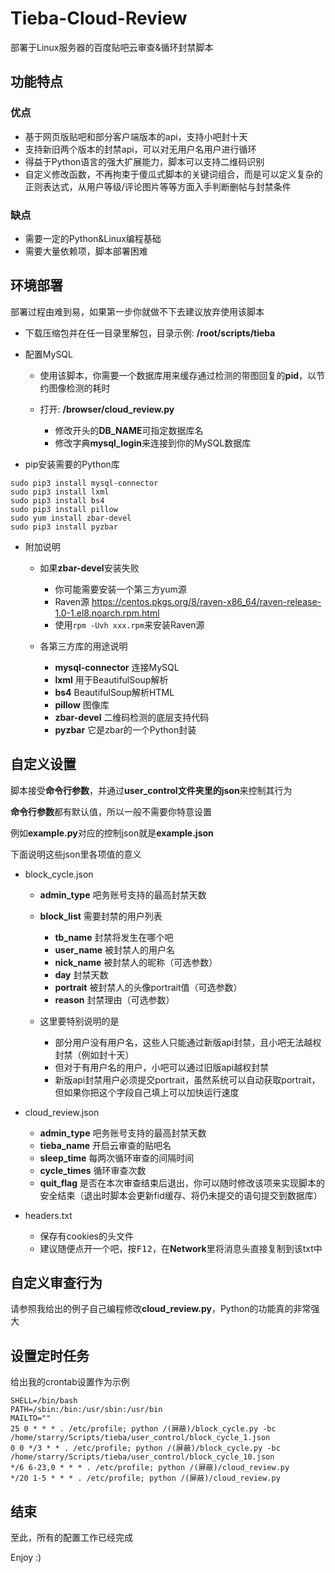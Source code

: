 # Tieba-Cloud-Review
部署于Linux服务器的百度贴吧云审查&循环封禁脚本
## 功能特点
### 优点
+ 基于网页版贴吧和部分客户端版本的api，支持小吧封十天
+ 支持新旧两个版本的封禁api，可以对无用户名用户进行循环
+ 得益于Python语言的强大扩展能力，脚本可以支持二维码识别
+ 自定义修改函数，不再拘束于傻瓜式脚本的关键词组合，而是可以定义复杂的正则表达式，从用户等级/评论图片等等方面入手判断删帖与封禁条件

### 缺点
- 需要一定的Python&Linux编程基础
- 需要大量依赖项，脚本部署困难

## 环境部署

部署过程由难到易，如果第一步你就做不下去建议放弃使用该脚本

+ 下载压缩包并在任一目录里解包，目录示例: **/root/scripts/tieba**

+ 配置MySQL

    + 使用该脚本，你需要一个数据库用来缓存通过检测的带图回复的**pid**，以节约图像检测的耗时
    
    + 打开: **/browser/cloud_review.py**
    
        - 修改开头的**DB_NAME**可指定数据库名
        - 修改字典**mysql_login**来连接到你的MySQL数据库
        
+ pip安装需要的Python库
```
sudo pip3 install mysql-connector
sudo pip3 install lxml
sudo pip3 install bs4
sudo pip3 install pillow
sudo yum install zbar-devel
sudo pip3 install pyzbar
```
+ 附加说明

    + 如果**zbar-devel**安装失败
    
        + 你可能需要安装一个第三方yum源
        + Raven源 <https://centos.pkgs.org/8/raven-x86_64/raven-release-1.0-1.el8.noarch.rpm.html>
        + 使用```rpm -Uvh xxx.rpm```来安装Raven源
        
    + 各第三方库的用途说明
    
        + **mysql-connector** 连接MySQL
        + **lxml** 用于BeautifulSoup解析
        + **bs4** BeautifulSoup解析HTML
        + **pillow** 图像库
        + **zbar-devel** 二维码检测的底层支持代码
        + **pyzbar** 它是zbar的一个Python封装
        
## 自定义设置
脚本接受**命令行参数**，并通过**user_control文件夹里的json**来控制其行为

**命令行参数**都有默认值，所以一般不需要你特意设置

例如**example.py**对应的控制json就是**example.json**

下面说明这些json里各项值的意义

+ block_cycle.json

    + **admin_type** 吧务账号支持的最高封禁天数
    
    + **block_list** 需要封禁的用户列表
    
        + **tb_name** 封禁将发生在哪个吧
        + **user_name** 被封禁人的用户名
        + **nick_name** 被封禁人的昵称（可选参数）
        + **day** 封禁天数
        + **portrait** 被封禁人的头像portrait值（可选参数）
        + **reason** 封禁理由（可选参数）
        
    + 这里要特别说明的是
    
        + 部分用户没有用户名，这些人只能通过新版api封禁，且小吧无法越权封禁（例如封十天）
        + 但对于有用户名的用户，小吧可以通过旧版api越权封禁
        + 新版api封禁用户必须提交portrait，虽然系统可以自动获取portrait，但如果你把这个字段自己填上可以加快运行速度
        
+ cloud_review.json

    + **admin_type** 吧务账号支持的最高封禁天数
    + **tieba_name** 开启云审查的贴吧名
    + **sleep_time** 每两次循环审查的间隔时间
    + **cycle_times** 循环审查次数
    + **quit_flag** 是否在本次审查结束后退出，你可以随时修改该项来实现脚本的安全结束（退出时脚本会更新fid缓存、将仍未提交的语句提交到数据库）
    
+ headers.txt

    + 保存有cookies的头文件
    + 建议随便点开一个吧，按<kbd>F12</kbd>，在**Network**里将消息头直接复制到该txt中
    
## 自定义审查行为
请参照我给出的例子自己编程修改**cloud_review.py**，Python的功能真的非常强大

## 设置定时任务
给出我的crontab设置作为示例
```
SHELL=/bin/bash
PATH=/sbin:/bin:/usr/sbin:/usr/bin
MAILTO=""
25 0 * * * . /etc/profile; python /(屏蔽)/block_cycle.py -bc /home/starry/Scripts/tieba/user_control/block_cycle_1.json
0 0 */3 * * . /etc/profile; python /(屏蔽)/block_cycle.py -bc /home/starry/Scripts/tieba/user_control/block_cycle_10.json
*/6 6-23,0 * * * . /etc/profile; python /(屏蔽)/cloud_review.py
*/20 1-5 * * * . /etc/profile; python /(屏蔽)/cloud_review.py
```

## 结束
至此，所有的配置工作已经完成

Enjoy :)

